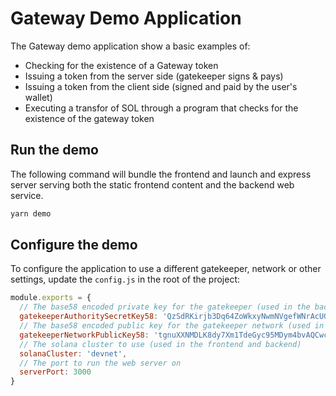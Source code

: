 
# Gateway Demo Application

The Gateway demo application show a basic examples of:
* Checking for the existence of a Gateway token
* Issuing a token from the server side (gatekeeper signs & pays)
* Issuing a token from the client side (signed and paid by the user's wallet)
* Executing a transfor of SOL through a program that checks for the existence of the gateway token

## Run the demo
The following command will bundle the frontend and launch and express server serving both the static frontend
content and the backend web service.
```bash
yarn demo
```
## Configure the demo
To configure the application to use a different gatekeeper, network or other settings, update the `config.js`
in the root of the project:
```javascript
module.exports = {
  // The base58 encoded private key for the gatekeeper (used in the backend)
  gatekeeperAuthoritySecretKey58: 'QzSdRKirjb3Dq64ZoWkxyNwmNVgefWNrAcUGwJF6pVx9ZeiXYCWWc4eBFBYwgP5qBnwmX3nA6PYQqLuqSuuuFsx',
  // The base58 encoded public key for the gatekeeper network (used in the frontend and backend)
  gatekeeperNetworkPublicKey58: 'tgnuXXNMDLK8dy7Xm1TdeGyc95MDym4bvAQCwcW21Bf',
  // The solana cluster to use (used in the frontend and backend)
  solanaCluster: 'devnet',
  // The port to run the web server on
  serverPort: 3000
}
```
